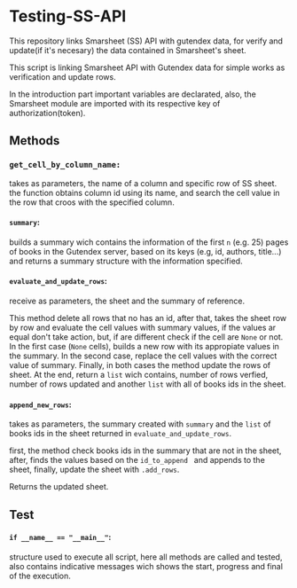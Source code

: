 # Testing-SS-API
This repository links Smarsheet (SS) API with gutendex data, for verify and update(if it's necesary) the data contained in Smarsheet's sheet.

This script is linking Smarsheet API with Gutendex data for simple works as verification and update rows. 

In the introduction part important variables are declarated, also, the Smarsheet module are imported with its respective key of authorization(token).

## Methods

### ` get_cell_by_column_name: ` 
takes as parameters, the name of a column and specific row of SS sheet. the function obtains column id using its name, and search the cell value in the row that croos with the specified column.

#### ` summary `:
builds a summary wich contains the information of the first ` n ` (e.g. 25) pages of books in the Gutendex server, based on its keys (e.g, id, authors, title...) and returns a summary structure with the information specified.

####  ` evaluate_and_update_rows `:
receive as parameters, the sheet and the summary of reference.

This method delete all rows that no has an id, after that, takes the sheet row by row  and evaluate the cell values with summary values, if the values ar equal don't take action, but, if are different check if the cell are ` None ` or not. In  the first case (` None ` cells), builds a new row with its appropiate values in the summary. In the second case, replace the cell values with the correct value of summary. Finally, in both cases the method update the rows of sheet.
At the end, return a `list` wich contains, number of rows verfied, number of rows updated and another ` list ` with all of books ids in the sheet.

#### ` append_new_rows `:
takes as parameters, the summary created with ` summary ` and the ` list ` of books ids in the sheet returned in ` evaluate_and_update_rows `. 

first, the method check books ids in the summary that are not in the sheet, after, finds the values based on the `id_to_append ` and appends to the sheet, finally, update the sheet with `.add_rows`.

Returns the updated sheet.

## Test

#### ` if __name__ == "__main__" `:
structure used to execute all script, here all methods are called and tested, also contains indicative messages wich shows the start, progress and final of the execution.


